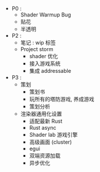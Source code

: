 - P0 : 
	- Shader Warmup Bug
	- 贴花
	- 半透明
- P2 : 
	- 笔记 : wip 标签
	- Project storm
		- shader 优化
		- 接入游戏系统
		- 集成 addressable
- P3 : 
	- 策划
		- 策划书
		- 玩所有的塔防游戏, 养成游戏
		- 策划分析
	- 渲染器通用化设置 
		- 适配最新 Rust
		- Rust async
		- Shader lab 游戏引擎
		- 高级画面 (cluster)
		- egui
		- 双端资源加载
		- 异步优化